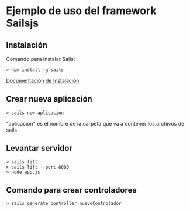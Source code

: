 # Ejemplo de uso del framework Sailsjs

## Instalación

Comando para instalar Sails:

```
> npm install -g sails
```

[Documentación de Instalación](https://sailsjs.com/get-started)

## Crear nueva aplicación

```
> sails new aplicacion
```
"aplicacion" es el nombre de la carpeta que va a contener los archivos de sails

## Levantar servidor

```
> sails lift
> sails lift --port 8080
> node app.js
```

## Comando para crear controladores

```
> sails generate controller nuevoControlador
```